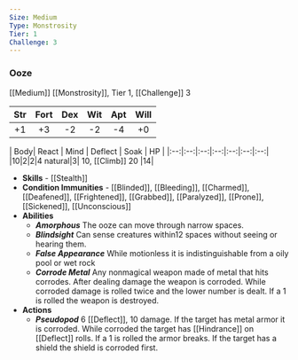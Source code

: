 ```yaml
---
Size: Medium
Type: Monstrosity
Tier: 1
Challenge: 3
---
```


###  Ooze
[[Medium]] [[Monstrosity]], Tier 1, [[Challenge]] 3

| Str | Fort | Dex | Wit | Apt | Will |
|:--:|:--:|:--:|:--:|:--:|:--:|
|+1|+3|-2|-2|-4|+0|

| Body| React | Mind | Deflect | Soak | HP |
|:--:|:--:|:--:|:--:|:--:|:--:|:--:|
|10|2|2|4 natural|3| 10, [[Climb]] 20 |14|

- **Skills** - [[Stealth]]
- **Condition Immunities** - [[Blinded]], [[Bleeding]], [[Charmed]], [[Deafened]], [[Frightened]], [[Grabbed]], [[Paralyzed]], [[Prone]],  [[Sickened]], [[Unconscious]] 
- **Abilities**
	- ***Amorphous*** The ooze can move through narrow spaces. 
	- ***Blindsight*** Can sense creatures within12 spaces without seeing or hearing them.
	- ***False Appearance*** While motionless it is indistinguishable from a oily pool or wet rock
	- ***Corrode Metal*** Any nonmagical weapon made of metal that hits corrodes. After dealing damage the weapon is corroded. While corroded damage is rolled twice and the lower number is dealt. If a 1 is rolled the weapon is destroyed. 
- **Actions**
	- ***Pseudopod*** 6 [[Deflect]], 10 damage. If the target has metal armor it is corroded. While corroded the target has [[Hindrance]] on [[Deflect]] rolls. If a 1 is rolled the armor breaks. If the target has a shield the shield is corroded first.